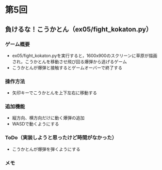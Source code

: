 # 第5回
## 負けるな！こうかとん（ex05/fight_kokaton.py）
### ゲーム概要
- ex05/fight_kokaton.pyを実行すると，1600x900のスクリーンに草原が描画され，こうかとんを移動させ飛び回る爆弾から逃げるゲーム
- こうかとんが爆弾と接触するとゲームオーバーで終了する
### 操作方法
- 矢印キーでこうかとんを上下左右に移動する
### 追加機能
- 縦方向、横方向だけに動く爆弾の追加
- WASDで動くようにする
### ToDo（実装しようと思ったけど時間がなかった）
- こうかとんが爆弾を弾くようにする
### メモ
